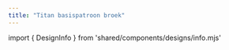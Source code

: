 ```yaml
---
title: "Titan basispatroon broek"
---
```


import { DesignInfo } from 'shared/components/designs/info.mjs'

<DesignInfo design='titan' docs />

